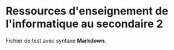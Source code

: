 # Ressources d'enseignement de l'informatique au secondaire 2

Fichier de test avec syntaxe **Markdown**.
